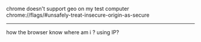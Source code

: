 chrome doesn't support geo on my test computer
chrome://flags/#unsafely-treat-insecure-origin-as-secure

<hr>

how the browser know where am i ? using IP?
